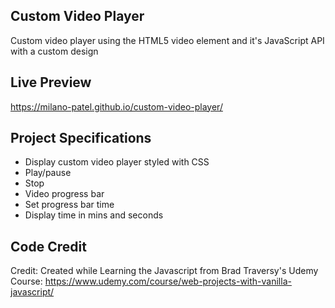 ## Custom Video Player

Custom video player using the HTML5 video element and it's JavaScript API with a custom design

## Live Preview 

https://milano-patel.github.io/custom-video-player/

## Project Specifications

- Display custom video player styled with CSS
- Play/pause
- Stop
- Video progress bar
- Set progress bar time
- Display time in mins and seconds

## Code Credit

Credit: Created while Learning the Javascript from Brad Traversy's Udemy Course: https://www.udemy.com/course/web-projects-with-vanilla-javascript/

